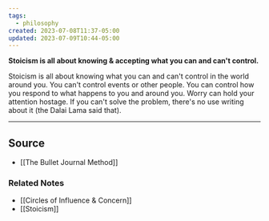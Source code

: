 ```yaml
---
tags:
  - philosophy
created: 2023-07-08T11:37-05:00
updated: 2023-07-09T10:44-05:00
---
```

**Stoicism is all about knowing & accepting what you can and can't control.**

Stoicism is all about knowing what you can and can't control in the world around you.  You can't control events or other people. You can control how you respond to what happens to you and around you. Worry can hold your attention hostage. If you can't solve the problem, there's no use writing about it (the Dalai Lama said that).

---

## Source
- [[The Bullet Journal Method]]

### Related Notes
- [[Circles of Influence & Concern]]
- [[Stoicism]]